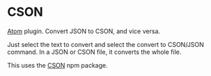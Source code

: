 CSON
====

[Atom](http://atom.io/) plugin. Convert JSON to CSON, and vice versa.

Just select the text to convert and select the convert to CSON/JSON command. In a JSON or CSON file, it converts the whole file.

This uses the [CSON](https://www.npmjs.com/package/cson) npm package.
